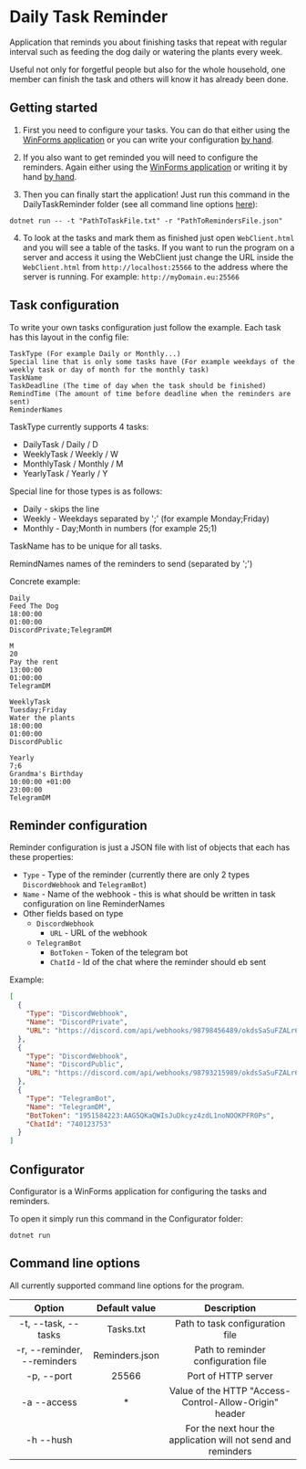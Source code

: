 # Daily Task Reminder
Application that reminds you about finishing tasks that repeat with 
regular interval such as feeding the dog daily or watering the plants
every week.

Useful not only for forgetful people but also for the whole household, 
one member can finish the task and others will know it has already been
done.

## Getting started

1. First you need to configure your tasks. You can do that either using the [WinForms application](#configurator) or you can write your configuration [by hand](#task-configuration).

2. If you also want to get reminded you will need to configure the reminders. Again either using the [WinForms application](#configurator) or writing it by hand [by hand](#reminder-configuration).

3. Then you can finally start the application! Just run this command in the DailyTaskReminder folder (see all command line options [here](#command-line-options)):
```console
dotnet run -- -t "PathToTaskFile.txt" -r "PathToRemindersFile.json" 
```

4. To look at the tasks and mark them as finished just open `WebClient.html` and you will see a table of the tasks. If you want to run the program on a server and access it using the WebClient just change the URL inside the `WebClient.html` from `http://localhost:25566` to the address where the server is running. For example: `http://myDomain.eu:25566`


## Task configuration

To write your own tasks configuration just follow the example. Each task has this layout in the config file:
```
TaskType (For example Daily or Monthly...)
Special line that is only some tasks have (For example weekdays of the weekly task or day of month for the monthly task)
TaskName
TaskDeadline (The time of day when the task should be finished)
RemindTime (The amount of time before deadline when the reminders are sent)
ReminderNames
```
TaskType currently supports 4 tasks:
* DailyTask / Daily / D
* WeeklyTask / Weekly / W
* MonthlyTask / Monthly / M
* YearlyTask / Yearly / Y

Special line for those types is as follows:
* Daily - skips the line
* Weekly - Weekdays separated by ';' (for example Monday;Friday)
* Monthly - Day;Month in numbers (for example 25;1)

TaskName has to be unique for all tasks.

RemindNames names of the reminders to send (separated by ';')

Concrete example:
```
Daily
Feed The Dog
18:00:00
01:00:00
DiscordPrivate;TelegramDM

M
20
Pay the rent
13:00:00
01:00:00
TelegramDM

WeeklyTask
Tuesday;Friday
Water the plants
18:00:00
01:00:00
DiscordPublic

Yearly
7;6
Grandma's Birthday
10:00:00 +01:00
23:00:00
TelegramDM
```

## Reminder configuration

Reminder configuration is just a JSON file with list of objects that each has these properties:
* `Type` - Type of the reminder (currently there are only 2 types `DiscordWebhook` and `TelegramBot`)
* `Name` - Name of the webhook - this is what should be written in task configuration on line ReminderNames
* Other fields based on type
    * `DiscordWebhook`
        * `URL` - URL of the webhook
    * `TelegramBot`
        * `BotToken` - Token of the telegram bot
        * `ChatId` - Id of the chat where the reminder should eb sent

Example: 

```json
[
  {
    "Type": "DiscordWebhook",
    "Name": "DiscordPrivate",
    "URL": "https://discord.com/api/webhooks/98798456489/okdsSaSuFZALr6zT7t3djaslkjiI7W4Ac1vGAyO1D459b6lZlUeVS1EcxwHbn5441I8rq"
  },
  {
    "Type": "DiscordWebhook",
    "Name": "DiscordPublic",
    "URL": "https://discord.com/api/webhooks/98793215989/okdsSaSuFZALr6zT7t3djaslkjiI7W4Ac1vGAyO1D459b6lZlUeVS1EcxwHbn5441I8rq" 
  },
  {
    "Type": "TelegramBot",
    "Name": "TelegramDM",
    "BotToken": "1951584223:AAG5QKaQWIsJuDkcyz4zdL1noNOOKPFR0Ps",
    "ChatId": "740123753"
  }
]
```

## Configurator

Configurator is a WinForms application for configuring the tasks and reminders.

To open it simply run this command in the Configurator folder:

```console
dotnet run
```

## Command line options

All currently supported command line options for the program.

|            Option           |  Default value |                          Description                          |
|:---------------------------:|:--------------:|:-------------------------------------------------------------:|
|     -t, --task, --tasks     |    Tasks.txt   |                Path to task configuration file                |
| -r, --reminder, --reminders | Reminders.json |              Path to reminder configuration file              |
|          -p, --port         |      25566     |                      Port of HTTP server                      |
|         -a --access         |        *       |     Value of the HTTP "Access-Control-Allow-Origin" header    |
|          -h --hush          |                | For the next hour the application will not send and reminders |
